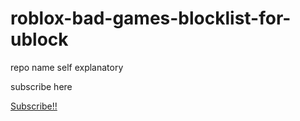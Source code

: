 # roblox-bad-games-blocklist-for-ublock
repo name self explanatory



subscribe here

[Subscribe!!](https://subscribe.adblockplus.org?location=https://raw.githubusercontent.com/FunkyPotao/roblox-bad-games-blocklist-for-ublock/refs/heads/main/main.txt)
